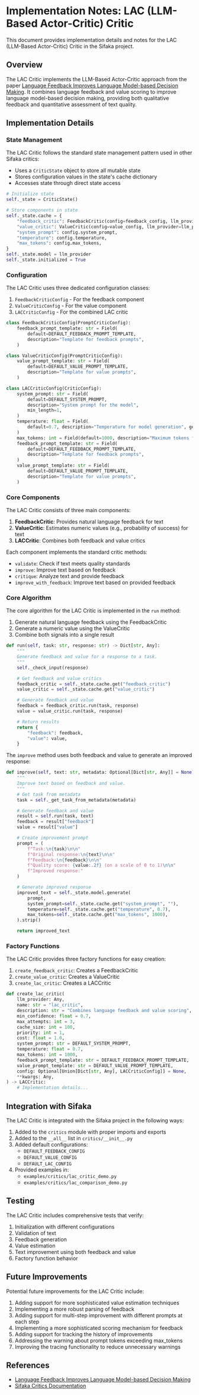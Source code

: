 # Implementation Notes: LAC (LLM-Based Actor-Critic) Critic

This document provides implementation details and notes for the LAC (LLM-Based Actor-Critic) Critic in the Sifaka project.

## Overview

The LAC Critic implements the LLM-Based Actor-Critic approach from the paper [Language Feedback Improves Language Model-based Decision Making](https://arxiv.org/abs/2403.03692). It combines language feedback and value scoring to improve language model-based decision making, providing both qualitative feedback and quantitative assessment of text quality.

## Implementation Details

### State Management

The LAC Critic follows the standard state management pattern used in other Sifaka critics:

- Uses a `CriticState` object to store all mutable state
- Stores configuration values in the state's cache dictionary
- Accesses state through direct state access

```python
# Initialize state
self._state = CriticState()

# Store components in state
self._state.cache = {
    "feedback_critic": FeedbackCritic(config=feedback_config, llm_provider=llm_provider),
    "value_critic": ValueCritic(config=value_config, llm_provider=llm_provider),
    "system_prompt": config.system_prompt,
    "temperature": config.temperature,
    "max_tokens": config.max_tokens,
}
self._state.model = llm_provider
self._state.initialized = True
```

### Configuration

The LAC Critic uses three dedicated configuration classes:

1. `FeedbackCriticConfig` - For the feedback component
2. `ValueCriticConfig` - For the value component
3. `LACCriticConfig` - For the combined LAC critic

```python
class FeedbackCriticConfig(PromptCriticConfig):
    feedback_prompt_template: str = Field(
        default=DEFAULT_FEEDBACK_PROMPT_TEMPLATE,
        description="Template for feedback prompts",
    )

class ValueCriticConfig(PromptCriticConfig):
    value_prompt_template: str = Field(
        default=DEFAULT_VALUE_PROMPT_TEMPLATE,
        description="Template for value prompts",
    )

class LACCriticConfig(CriticConfig):
    system_prompt: str = Field(
        default=DEFAULT_SYSTEM_PROMPT,
        description="System prompt for the model",
        min_length=1,
    )
    temperature: float = Field(
        default=0.7, description="Temperature for model generation", ge=0.0, le=1.0
    )
    max_tokens: int = Field(default=1000, description="Maximum tokens for model generation", gt=0)
    feedback_prompt_template: str = Field(
        default=DEFAULT_FEEDBACK_PROMPT_TEMPLATE,
        description="Template for feedback prompts",
    )
    value_prompt_template: str = Field(
        default=DEFAULT_VALUE_PROMPT_TEMPLATE,
        description="Template for value prompts",
    )
```

### Core Components

The LAC Critic consists of three main components:

1. **FeedbackCritic**: Provides natural language feedback for text
2. **ValueCritic**: Estimates numeric values (e.g., probability of success) for text
3. **LACCritic**: Combines both feedback and value critics

Each component implements the standard critic methods:
- `validate`: Check if text meets quality standards
- `improve`: Improve text based on feedback
- `critique`: Analyze text and provide feedback
- `improve_with_feedback`: Improve text based on provided feedback

### Core Algorithm

The core algorithm for the LAC Critic is implemented in the `run` method:

1. Generate natural language feedback using the FeedbackCritic
2. Generate a numeric value using the ValueCritic
3. Combine both signals into a single result

```python
def run(self, task: str, response: str) -> Dict[str, Any]:
    """
    Generate feedback and value for a response to a task.
    """
    self._check_input(response)

    # Get feedback and value critics
    feedback_critic = self._state.cache.get("feedback_critic")
    value_critic = self._state.cache.get("value_critic")

    # Generate feedback and value
    feedback = feedback_critic.run(task, response)
    value = value_critic.run(task, response)

    # Return results
    return {
        "feedback": feedback,
        "value": value,
    }
```

The `improve` method uses both feedback and value to generate an improved response:

```python
def improve(self, text: str, metadata: Optional[Dict[str, Any]] = None) -> str:
    """
    Improve text based on feedback and value.
    """
    # Get task from metadata
    task = self._get_task_from_metadata(metadata)

    # Generate feedback and value
    result = self.run(task, text)
    feedback = result["feedback"]
    value = result["value"]

    # Create improvement prompt
    prompt = (
        f"Task:\n{task}\n\n"
        f"Original response:\n{text}\n\n"
        f"Feedback:\n{feedback}\n\n"
        f"Quality score: {value:.2f} (on a scale of 0 to 1)\n\n"
        f"Improved response:"
    )

    # Generate improved response
    improved_text = self._state.model.generate(
        prompt,
        system_prompt=self._state.cache.get("system_prompt", ""),
        temperature=self._state.cache.get("temperature", 0.7),
        max_tokens=self._state.cache.get("max_tokens", 1000),
    ).strip()

    return improved_text
```

### Factory Functions

The LAC Critic provides three factory functions for easy creation:

1. `create_feedback_critic`: Creates a FeedbackCritic
2. `create_value_critic`: Creates a ValueCritic
3. `create_lac_critic`: Creates a LACCritic

```python
def create_lac_critic(
    llm_provider: Any,
    name: str = "lac_critic",
    description: str = "Combines language feedback and value scoring",
    min_confidence: float = 0.7,
    max_attempts: int = 3,
    cache_size: int = 100,
    priority: int = 1,
    cost: float = 1.0,
    system_prompt: str = DEFAULT_SYSTEM_PROMPT,
    temperature: float = 0.7,
    max_tokens: int = 1000,
    feedback_prompt_template: str = DEFAULT_FEEDBACK_PROMPT_TEMPLATE,
    value_prompt_template: str = DEFAULT_VALUE_PROMPT_TEMPLATE,
    config: Optional[Union[Dict[str, Any], LACCriticConfig]] = None,
    **kwargs: Any,
) -> LACCritic:
    # Implementation details...
```

## Integration with Sifaka

The LAC Critic is integrated with the Sifaka project in the following ways:

1. Added to the `critics` module with proper imports and exports
2. Added to the `__all__` list in `critics/__init__.py`
3. Added default configurations:
   - `DEFAULT_FEEDBACK_CONFIG`
   - `DEFAULT_VALUE_CONFIG`
   - `DEFAULT_LAC_CONFIG`
4. Provided examples in:
   - `examples/critics/lac_critic_demo.py`
   - `examples/critics/lac_comparison_demo.py`

## Testing

The LAC Critic includes comprehensive tests that verify:

1. Initialization with different configurations
2. Validation of text
3. Feedback generation
4. Value estimation
5. Text improvement using both feedback and value
6. Factory function behavior

## Future Improvements

Potential future improvements for the LAC Critic include:

1. Adding support for more sophisticated value estimation techniques
2. Implementing a more robust parsing of feedback
3. Adding support for multi-step improvement with different prompts at each step
4. Implementing a more sophisticated scoring mechanism for feedback
5. Adding support for tracking the history of improvements
6. Addressing the warning about prompt tokens exceeding max_tokens
7. Improving the tracing functionality to reduce unnecessary warnings

## References

- [Language Feedback Improves Language Model-based Decision Making](https://arxiv.org/abs/2403.03692)
- [Sifaka Critics Documentation](../components/critics.md)
